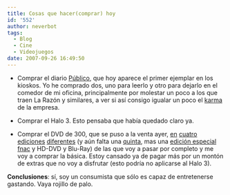 ```yaml
---
title: Cosas que hacer(comprar) hoy
id: '552'
author: neverbot
tags:
  - Blog
  - Cine
  - Videojuegos
date: 2007-09-26 16:49:50
---
```


*   Comprar el diario [Público](http://www.publico.es/), que hoy aparece el primer ejemplar en los kioskos. Yo he comprado dos, uno para leerlo y otro para dejarlo en el comedor de mi oficina, principalmente por molestar un poco a los que traen La Razón y similares, a ver si así consigo igualar un poco el [karma](http://en.wikipedia.org/wiki/Karma) de la empresa.
    
*   Comprar el Halo 3. Esto pensaba que había quedado claro ya.
    
*   Comprar el DVD de 300, que se puso a la venta ayer, [en](http://www.dvdgo.com/product~catgid~0~list~0~prodid~122245~typeproduct~1~dvd~300:%20Edici%F3n%201%20Disco~refid~308.htm) [cuatro](http://www.dvdgo.com/product~catgid~0~list~0~prodid~122246~typeproduct~1~dvd~300:%20Edici%F3n%20Especial%202%20Discos~refid~308.htm) [ediciones](http://www.dvdgo.com/product~catgid~193~list~158~prodid~122247~typeproduct~1~dvd~300:+Edici%F3n+Coleccionista+2+Discos+(Estuche+Met%E1lico).htm) [diferentes](http://www.dvdgo.com/product~catgid~0~list~0~prodid~122248~typeproduct~1~dvd~300:%20Edici%F3n%202%20Discos%20%20%20Libro%20%28Estuche%20Met%E1lico%29~refid~308.htm) (y aún falta una [quinta](http://www.zonadvd.com/modules.php?name=News&file=article&sid=10775), mas una [edición especial fnac](http://www.fnac.es/dsp/?servlet=extended.HomeExtendedServlet&Code1=1824752675&Code2=426&prodID=668548&viewMode=0&catID=200422&zanpid=1023968637020539904) y HD-DVD y Blu-Ray) de las que voy a pasar por completo y me voy a comprar la básica. Estoy cansado ya de pagar más por un montón de extras que no voy a disfrutar (esto podría no aplicarse al Halo 3).
    

**Conclusiones**: sí, soy un consumista que sólo es capaz de entretenerse gastando. Vaya rojillo de palo.